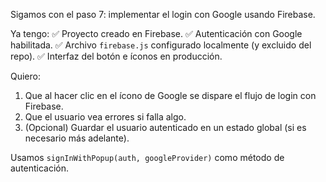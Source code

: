 Sigamos con el paso 7: implementar el login con Google usando Firebase.

Ya tengo:
✅ Proyecto creado en Firebase.
✅ Autenticación con Google habilitada.
✅ Archivo `firebase.js` configurado localmente (y excluido del repo).
✅ Interfaz del botón e íconos en producción.

Quiero:
1. Que al hacer clic en el ícono de Google se dispare el flujo de login con Firebase.
2. Que el usuario vea errores si falla algo.
3. (Opcional) Guardar el usuario autenticado en un estado global (si es necesario más adelante).

Usamos `signInWithPopup(auth, googleProvider)` como método de autenticación.
